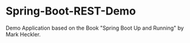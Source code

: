 # Spring-Boot-REST-Demo
Demo Application based on the Book "Spring Boot Up and Running" by Mark Heckler.
